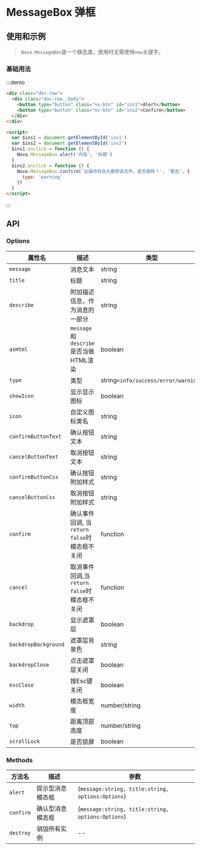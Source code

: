 # MessageBox 弹框
## 使用和示例

> `Nova.MessageBox`是一个静态类，使用时无需使用`new`关键字。

### 基础用法
:::demo
```html
<div class="doc-row">
  <div class="doc-row__body">
    <button type="button" class="nv-btn" id="ins1">Alert</button>
    <button type="button" class="nv-btn" id="ins2">Confirm</button>
  </div>  
</div>

<script>
  var $ins1 = document.getElementById('ins1')
  var $ins2 = document.getElementById('ins2')
  $ins1.onclick = function () {
    Nova.MessageBox.alert('内容', '标题')
  }
  $ins2.onclick = function () {
    Nova.MessageBox.confirm('此操作将永久删除该文件，是否删除？', '警告', {
      type: 'warning'
    })
  }
</script>  
```
:::

## API

### Options

| 属性名  |  描述  | 类型 | 默认值 |
|---|---|---|---|
| `message`|  消息文本 | string | -- |
| `title`|  标题 | string | -- |
| `describe`|  附加描述信息，作为消息的一部分 | string | -- |
| `asHtml`|  `message`和`describe`是否当做HTML渲染 | boolean | false |
| `type`|  类型 | string`<info/success/error/warning>` | `info` |
| `showIcon`|  显示显示图标 | boolean | true |
| `icon`|  自定义图标类名 | string | 根据当前type自动获取 |
| `confirmButtonText`|  确认按钮文本 | string | 确定 |
| `cancelButtonText`|  取消按钮文本 | string | 取消 |
| `confirmButtonCss`|  确认按钮附加样式 | string | `nv-btn--primary` |
| `cancelButtonCss`|  取消按钮附加样式 | string | -- |
| `confirm`|  确认事件回调, 当`return false`时模态框不关闭 | function | -- |
| `cancel`|  取消事件回调,当`return false`时模态框不关闭 | function | -- |
| `backdrop`|  显示遮罩层 | boolean | true |
| `backdropBackground`|  遮罩层背景色 | string | `rgba(0,0,0,.5)` |
| `backdropClose`|  点击遮罩层关闭 | boolean | true |
| `escClose`|  按Esc键关闭 | boolean | true |
| `width`|  模态框宽度 | number/string | -- |
| `top`|  距离顶部高度 | number/string | `10%` |
| `scrollLock`|  是否锁屏 | boolean | true |


### Methods

| 方法名  |  描述  | 参数 |
|---|---|---|
| `alert` | 提示型消息模态框 | (`message:string, title:string, options:Options`) |
| `confirm` | 确认型消息模态框 | (`message:string, title:string, options:Options`) |
| `destroy` | 销毁所有实例 | -- | 


